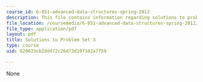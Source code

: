 ```yaml
---
course_id: 6-851-advanced-data-structures-spring-2012
description: This file contains information regarding solutions to problem set 3.
file_location: /coursemedia/6-851-advanced-data-structures-spring-2012/620023cb2ddd72c26d73d197102a7759_MIT6_851S12_ps3sol.pdf
file_type: application/pdf
layout: pdf
title: Solutions to Problem Set 3
type: course
uid: 620023cb2ddd72c26d73d197102a7759

---
```

None